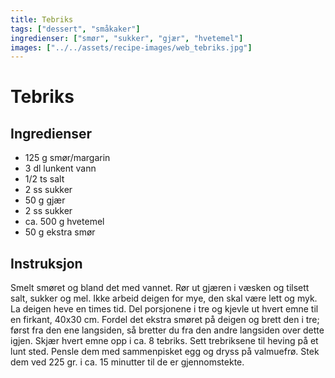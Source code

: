 ```yaml
---
title: Tebriks
tags: ["dessert", "småkaker"]
ingredienser: ["smør", "sukker", "gjær", "hvetemel"]
images: ["../../assets/recipe-images/web_tebriks.jpg"]
---
```


# Tebriks

## Ingredienser

- 125 g smør/margarin
- 3 dl lunkent vann
- 1/2 ts salt
- 2 ss sukker
- 50 g gjær
- 2 ss sukker
- ca. 500 g hvetemel
- 50 g ekstra smør

## Instruksjon

Smelt smøret og bland det med vannet. Rør ut gjæren i væsken og tilsett salt, sukker og mel. Ikke arbeid deigen for mye, den skal være lett og myk. La deigen heve en times tid. Del porsjonene i tre og kjevle ut hvert emne til en firkant, 40x30 cm. Fordel det ekstra smøret på deigen og brett den i tre; først fra den ene langsiden, så bretter du fra den andre langsiden over dette igjen. Skjær hvert emne opp i ca. 8 tebriks. Sett trebriksene til heving på et lunt sted. Pensle dem med sammenpisket egg og dryss på valmuefrø. Stek dem ved 225 gr. i ca. 15 minutter til de er gjennomstekte.
